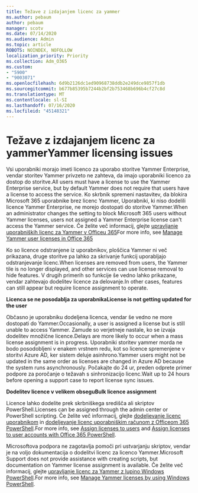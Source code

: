 ```yaml
---
title: Težave z izdajanjem licenc za yammer
ms.author: pebaum
author: pebaum
manager: scotv
ms.date: 07/14/2020
ms.audience: Admin
ms.topic: article
ROBOTS: NOINDEX, NOFOLLOW
localization_priority: Priority
ms.collection: Adm_O365
ms.custom:
- "5900"
- "9003071"
ms.openlocfilehash: 6d9b2126dc1ed90968738ddb2e249dce9857f1db
ms.sourcegitcommit: b677b85395b7244b2bf2b753468b696b4cf27c8d
ms.translationtype: MT
ms.contentlocale: sl-SI
ms.lasthandoff: 07/16/2020
ms.locfileid: "45148321"
---
```

# <a name="yammer-licensing-issues"></a><span data-ttu-id="b0a8d-102">Težave z izdajanjem licenc za yammer</span><span class="sxs-lookup"><span data-stu-id="b0a8d-102">Yammer licensing issues</span></span>

<span data-ttu-id="b0a8d-103">Vsi uporabniki morajo imeti licenco za uporabo storitve Yammer Enterprise, vendar storitev Yammer privzeto ne zahteva, da imajo uporabniki licenco za dostop do storitve.</span><span class="sxs-lookup"><span data-stu-id="b0a8d-103">All users must have a license to use the Yammer Enterprise service, but by default Yammer does not require that users have a license to access the service.</span></span> <span data-ttu-id="b0a8d-104">Ko skrbnik spremeni nastavitev, da blokira Microsoft 365 uporabnike brez licenc Yammer, Uporabniki, ki niso dodelili licence Yammer Enterprise, ne morejo dostopati do storitve Yammer.</span><span class="sxs-lookup"><span data-stu-id="b0a8d-104">When an administrator changes the setting to block Microsoft 365 users without Yammer licenses, users not assigned a Yammer Enterprise license can't access the Yammer service.</span></span> <span data-ttu-id="b0a8d-105">Če želite več informacij, glejte [upravljanje uporabniških licenc za Yammer v Officeu 365](https://docs.microsoft.com/yammer/manage-yammer-users/manage-yammer-licenses-in-office-365)</span><span class="sxs-lookup"><span data-stu-id="b0a8d-105">For more info, see [Manage Yammer user licenses in Office 365](https://docs.microsoft.com/yammer/manage-yammer-users/manage-yammer-licenses-in-office-365)</span></span> 

<span data-ttu-id="b0a8d-106">Ko so licence odstranjene iz uporabnikov, ploščica Yammer ni več prikazana, druge storitve pa lahko za skrivanje funkcij uporabljajo odstranjevanje licenc.</span><span class="sxs-lookup"><span data-stu-id="b0a8d-106">When licenses are removed from users, the Yammer tile is no longer displayed, and other services can use license removal to hide features.</span></span> <span data-ttu-id="b0a8d-107">V drugih primerih so funkcije še vedno lahko prikazane, vendar zahtevajo dodelitev licence za delovanje.</span><span class="sxs-lookup"><span data-stu-id="b0a8d-107">In other cases, features can still appear but require licence assignment to operate.</span></span>  

<span data-ttu-id="b0a8d-108">**Licenca se ne posodablja za uporabnika**</span><span class="sxs-lookup"><span data-stu-id="b0a8d-108">**License is not getting updated for the user**</span></span>  

<span data-ttu-id="b0a8d-109">Občasno je uporabniku dodeljena licenca, vendar še vedno ne more dostopati do Yammer.</span><span class="sxs-lookup"><span data-stu-id="b0a8d-109">Occasionally, a user is assigned a license but is still unable to access Yammer.</span></span> <span data-ttu-id="b0a8d-110">Zamude so verjetneje nastale, ko se izvaja dodelitev množične licence.</span><span class="sxs-lookup"><span data-stu-id="b0a8d-110">Delays are more likely to occur when a mass license assignment is in progress.</span></span> <span data-ttu-id="b0a8d-111">Uporabniki storitev yammer morda ne bodo posodobljeni v enakem vrstnem redu, kot so licence spremenjene v storitvi Azure AD, ker sistem deluje asinhrono.</span><span class="sxs-lookup"><span data-stu-id="b0a8d-111">Yammer users might not be updated in the same order as licenses are changed in Azure AD because the system runs asynchronously.</span></span> <span data-ttu-id="b0a8d-112">Počakajte do 24 ur, preden odprete primer podpore za poročanje o težavah s sinhronizacijo licenc.</span><span class="sxs-lookup"><span data-stu-id="b0a8d-112">Wait up to 24 hours before opening a support case to report license sync issues.</span></span>  

<span data-ttu-id="b0a8d-113">**Dodelitev licence v velikem obsegu**</span><span class="sxs-lookup"><span data-stu-id="b0a8d-113">**Bulk licence assignment**</span></span>  

<span data-ttu-id="b0a8d-114">Licence lahko dodelite prek skrbniškega središča ali skriptov PowerShell.</span><span class="sxs-lookup"><span data-stu-id="b0a8d-114">Licenses can be assigned through the admin center or PowerShell scripting.</span></span> <span data-ttu-id="b0a8d-115">Če želite več informacij, glejte [dodeljevanje licenc uporabnikom](https://docs.microsoft.com/microsoft-365/admin/manage/assign-licenses-to-users) in [dodeljevanje licenc uporabniškim računom z Officeom 365 PowerShell](https://docs.microsoft.com/office365/enterprise/powershell/assign-licenses-to-user-accounts-with-office-365-powershell).</span><span class="sxs-lookup"><span data-stu-id="b0a8d-115">For more info, see [Assign licenses to users](https://docs.microsoft.com/microsoft-365/admin/manage/assign-licenses-to-users) and [Assign licenses to user accounts with Office 365 PowerShell](https://docs.microsoft.com/office365/enterprise/powershell/assign-licenses-to-user-accounts-with-office-365-powershell).</span></span> 

<span data-ttu-id="b0a8d-116">Microsoftova podpora ne zagotavlja pomoči pri ustvarjanju skriptov, vendar je na voljo dokumentacija o dodelitvi licenc za licenco Yammer.</span><span class="sxs-lookup"><span data-stu-id="b0a8d-116">Microsoft Support does not provide assistance with creating scripts, but documentation on Yammer license assignment is available.</span></span> <span data-ttu-id="b0a8d-117">Če želite več informacij, glejte [upravljanje licenc za Yammer z lupino Windows PowerShell](https://docs.microsoft.com/yammer/manage-yammer-users/manage-yammer-licenses-in-office-365#manage-yammer-licenses-by-using-windows-powershell).</span><span class="sxs-lookup"><span data-stu-id="b0a8d-117">For more info, see [Manage Yammer licenses by using Windows PowerShell](https://docs.microsoft.com/yammer/manage-yammer-users/manage-yammer-licenses-in-office-365#manage-yammer-licenses-by-using-windows-powershell).</span></span>